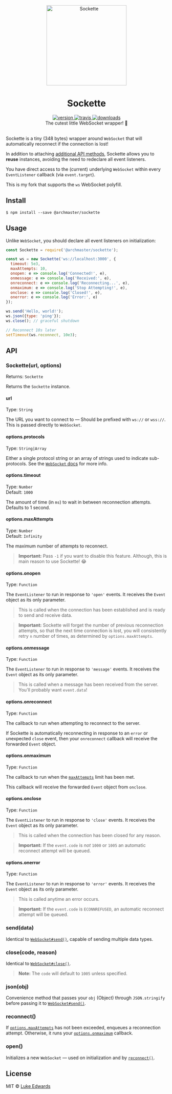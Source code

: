 <div align="center">
  <img src="https://github.com/lukeed/sockette/raw/master/sockette.jpg" alt="Sockette" height="250" />
</div>

<h1 align="center">Sockette</h1>

<div align="center">
  <a href="https://npmjs.org/package/sockette">
    <img src="https://badgen.now.sh/npm/v/sockette" alt="version" />
  </a>
  <a href="https://travis-ci.org/lukeed/sockette">
    <img src="https://badgen.now.sh/travis/lukeed/sockette" alt="travis" />
  </a>
  <a href="https://npmjs.org/package/sockette">
    <img src="https://badgen.now.sh/npm/dm/sockette" alt="downloads" />
  </a>
</div>

<div align="center">The cutest little WebSocket wrapper! 🧦</div>

<br />

Sockette is a tiny (348 bytes) wrapper around `WebSocket` that will automatically reconnect if the connection is lost!

In addition to attaching [additional API methods](#api), Sockette allows you to **reuse** instances, avoiding the need to redeclare all event listeners.

You have direct access to the (current) underlying `WebSocket` within every `EventListener` callback (via `event.target`).

This is my fork that supports the `ws` WebSocket polyfill.

## Install

```
$ npm install --save @archmaster/sockette
```


## Usage

Unlike `WebSocket`, you should declare all event listeners on initialization:
```js
const Sockette = require('@archmaster/sockette');

const ws = new Sockette('ws://localhost:3000', {
  timeout: 5e3,
  maxAttempts: 10,
  onopen: e => console.log('Connected!', e),
  onmessage: e => console.log('Received:', e),
  onreconnect: e => console.log('Reconnecting...', e),
  onmaximum: e => console.log('Stop Attempting!', e),
  onclose: e => console.log('Closed!', e),
  onerror: e => console.log('Error:', e)
});

ws.send('Hello, world!');
ws.json({type: 'ping'});
ws.close(); // graceful shutdown

// Reconnect 10s later
setTimeout(ws.reconnect, 10e3);
```


## API

### Sockette(url, options)

Returns: `Sockette`

Returns the `Sockette` instance.

#### url
Type: `String`

The URL you want to connect to &mdash; Should be prefixed with `ws://` or `wss://`. This is passed directly to `WebSocket`.

#### options.protocols
Type: `String|Array`

Either a single protocol string or an array of strings used to indicate sub-protocols. See the [`WebSocket` docs][MDN] for more info.

#### options.timeout
Type: `Number`<br>
Default: `1000`

The amount of time (in `ms`) to wait in between reconnection attempts. Defaults to 1 second.

#### options.maxAttempts
Type: `Number`<br>
Default: `Infinity`

The maximum number of attempts to reconnect.

> **Important:** Pass `-1` if you want to disable this feature. Although, this is main reason to use Sockette! :joy:

#### options.onopen
Type: `Function`

The `EventListener` to run in response to `'open'` events. It receives the `Event` object as its only parameter.

> This is called when the connection has been established and is ready to send and receive data.

> **Important:** Sockette will forget the number of previous reconnection attempts, so that the next time connection is lost, you will consistently retry `n` number of times, as determined by `options.maxAttempts`.

#### options.onmessage
Type: `Function`

The `EventListener` to run in response to `'message'` events. It receives the `Event` object as its only parameter.

> This is called when a message has been received from the server. You'll probably want `event.data`!

#### options.onreconnect
Type: `Function`

The callback to run when attempting to reconnect to the server.

If Sockette is automatically reconnecting in response to an `error` or unexpected `close` event, then your `onreconnect` callback will receive the forwarded `Event` object.

#### options.onmaximum
Type: `Function`

The callback to run when the [`maxAttempts`](o#ptionsmaxattempts) limit has been met.

This callback will receive the forwarded `Event` object from `onclose`.

#### options.onclose
Type: `Function`

The `EventListener` to run in response to `'close'` events. It receives the `Event` object as its only parameter.

> This is called when the connection has been closed for any reason.

> **Important:** If the `event.code` is _not_ `1000` or `1005` an automatic reconnect attempt will be queued.

#### options.onerror
Type: `Function`

The `EventListener` to run in response to `'error'` events. It receives the `Event` object as its only parameter.

> This is called anytime an error occurs.

> **Important:** If the `event.code` is `ECONNREFUSED`, an automatic reconnect attempt will be queued.

### send(data)

Identical to [`WebSocket#send()`][send], capable of sending multiple data types.

### close(code, reason)

Identical to [`WebSocket#close()`][close].

> **Note:** The `code` will default to `1005` unless specified.

### json(obj)

Convenience method that passes your `obj` (Object) through `JSON.stringify` before passing it to [`WebSocket#send()`][send].

### reconnect()

If [`options.maxAttempts`](#optionsmaxattempts) has not been exceeded, enqueues a reconnection attempt. Otherwise, it runs your [`options.onmaximum`](#optionsonmaximum) callback.

### open()

Initializes a new `WebSocket` &mdash; used on initialization and by [`reconnect()`](#reconnect).


## License

MIT © [Luke Edwards](https://lukeed.com)

[MDN]: https://developer.mozilla.org/en-US/docs/Web/API/WebSocket
[close]: https://developer.mozilla.org/en-US/docs/Web/API/WebSocket#close()
[send]: https://developer.mozilla.org/en-US/docs/Web/API/WebSocket#send()
